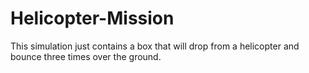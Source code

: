 # Helicopter-Mission
This simulation just contains a box that will drop from a helicopter and bounce three times over the ground.
